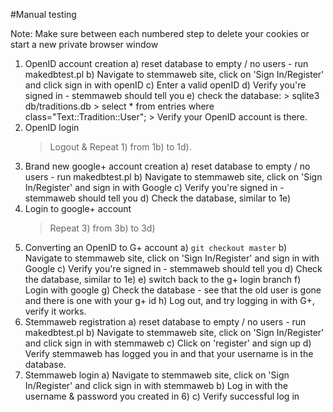 #Manual testing

Note: Make sure between each numbered step to delete
your cookies or start a new private browser window

1) OpenID account creation
    a) reset database to empty / no users - run makedbtest.pl
    b) Navigate to stemmaweb site, click on 'Sign In/Register'
    and click sign in with openID
    c) Enter a valid openID
    d) Verify you're signed in - stemmaweb should tell you
    e) check the database:
        > sqlite3 db/traditions.db
        > select * from entries where class="Text::Tradition::User";
        > Verify your OpenID account is there.
2) OpenID login
    > Logout & Repeat 1) from 1b) to 1d).
3) Brand new google+ account creation
    a) reset database to empty / no users - run makedbtest.pl
    b) Navigate to stemmaweb site, click on 'Sign In/Register'
    and sign in with Google
    c) Verify you're signed in - stemmaweb should tell you
    d) Check the database, similar to 1e)
4) Login to google+ account
    > Repeat 3) from 3b) to 3d)
5) Converting an OpenID to G+ account
    a) `git checkout master`
    b) Navigate to stemmaweb site, click on 'Sign In/Register'
    and sign in with Google
    c) Verify you're signed in - stemmaweb should tell you
    d) Check the database, similar to 1e)
    e) switch back to the g+ login branch
    f) Login with google
    g) Check the database - see that the old user is gone
    and there is one with your g+ id
    h) Log out, and try logging in with G+,
    verify it works.
6) Stemmaweb registration
    a) reset database to empty / no users - run makedbtest.pl
    b) Navigate to stemmaweb site, click on 'Sign In/Register'
    and click sign in with stemmaweb
    c) Click on 'register' and sign up
    d) Verify stemmaweb has logged you in and that your
    username is in the database.
7) Stemmaweb login
    a) Navigate to stemmaweb site, click on 'Sign In/Register'
    and click sign in with stemmaweb
    b) Log in with the username & password you created in 6)
    c) Verify successful log in
